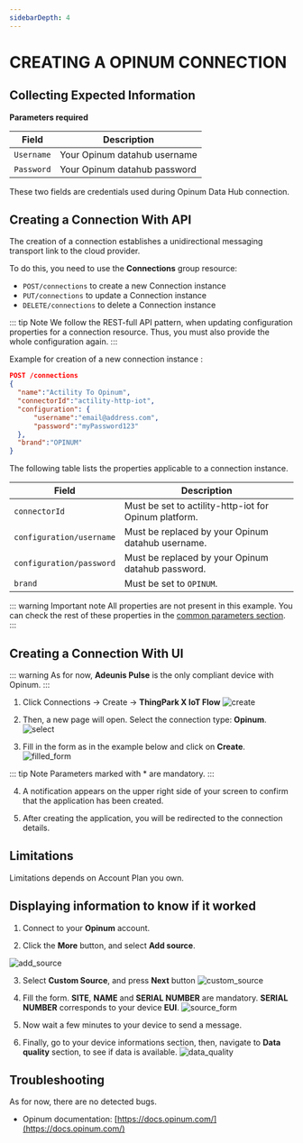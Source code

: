 ```yaml
---
sidebarDepth: 4
---
```


# CREATING A OPINUM CONNECTION

## Collecting Expected Information

**Parameters required**

| Field | Description |
| ------ | ----------- |
| ```Username``` | Your Opinum datahub username |
| ```Password``` | Your Opinum datahub password |

These two fields are credentials used during Opinum Data Hub connection.

## Creating a Connection With API

The creation of a connection establishes a unidirectional messaging transport link to the cloud provider.

To do this, you need to use the **Connections** group resource:
*	`POST/connections` to create a new Connection instance
*	`PUT/connections` to update a Connection instance
*	`DELETE/connections` to delete a Connection instance


::: tip Note
We follow the REST-full API pattern, when updating configuration properties for a connection resource. Thus, you must also provide the whole configuration again.
:::

Example for creation of a new connection instance :

```json
POST /connections
{
  "name":"Actility To Opinum",
  "connectorId":"actility-http-iot",
  "configuration": {
      "username":"email@address.com",
      "password":"myPassword123"
  },
  "brand":"OPINUM"
}
```

The following table lists the properties applicable to a connection instance.

| Field | Description |
| ------ | ----------- |
| ```connectorId``` | Must be set to actility-http-iot for Opinum platform. |
| ```configuration/username``` | Must be replaced by your Opinum datahub username. |
| ```configuration/password``` | Must be replaced by your Opinum datahub password. |
| ```brand``` | Must be set to ```OPINUM```. |

::: warning Important note
All properties are not present in this example. You can check the rest of these properties in the [common parameters section](../../Getting_Started/Setting_Up_A_Connection_instance/About_connections.html#common-parameters).
:::

## Creating a Connection With UI

::: warning
As for now, **Adeunis Pulse**  is the only compliant device with Opinum.
:::

1. Click Connections -> Create -> **ThingPark X IoT Flow**
![create](images/create.png)


2. Then, a new page will open. Select the connection type: **Opinum**.
![select](images/select.png)

3. Fill in the form as in the example below and click on **Create**.
![filled_form](images/filled_form.png)

::: tip Note
Parameters marked with * are mandatory.
:::

4. A notification appears on the upper right side of your screen to confirm that the application has been created.

5. After creating the application, you will be redirected to the connection details.

## Limitations

Limitations depends on Account Plan you own.

## Displaying information to know if it worked

1.	Connect to your **Opinum** account.

2.	Click the **More** button, and select **Add source**.

![add_source](images/add_source.png)

3. Select **Custom Source**, and press **Next** button
![custom_source](images/custom_source.png)

4. Fill the form. **SITE**, **NAME** and **SERIAL NUMBER** are mandatory. **SERIAL NUMBER** corresponds to your device **EUI**.
![source_form](images/source_form.png)

5. Now wait a few minutes to your device to send a message.

6. Finally, go to your device informations section, then, navigate to **Data quality** section, to see if data is available.
![data_quality](images/data_quality.png)

## Troubleshooting

As for now, there are no detected bugs.

* Opinum documentation: [https://docs.opinum.com/](https://docs.opinum.com/)
